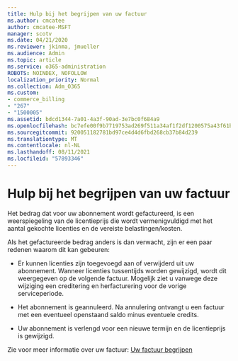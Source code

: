 ```yaml
---
title: Hulp bij het begrijpen van uw factuur
ms.author: cmcatee
author: cmcatee-MSFT
manager: scotv
ms.date: 04/21/2020
ms.reviewer: jkinma, jmueller
ms.audience: Admin
ms.topic: article
ms.service: o365-administration
ROBOTS: NOINDEX, NOFOLLOW
localization_priority: Normal
ms.collection: Adm_O365
ms.custom:
- commerce_billing
- "267"
- "1500005"
ms.assetid: bdcd1344-7a01-4a3f-90ad-3e7bc0f684a9
ms.openlocfilehash: bc7efe00f9b7719753ad269f511a34af1f2df1200575a43f61b916a2a735ae12
ms.sourcegitcommit: 920051182781bd97ce4d4d6fbd268cb37b84d239
ms.translationtype: MT
ms.contentlocale: nl-NL
ms.lasthandoff: 08/11/2021
ms.locfileid: "57893346"
---
```

# <a name="help-understanding-your-bill"></a>Hulp bij het begrijpen van uw factuur

Het bedrag dat voor uw abonnement wordt gefactureerd, is een weerspiegeling van de licentieprijs die wordt vermenigvuldigd met het aantal gekochte licenties en de vereiste belastingen/kosten.
  
Als het gefactureerde bedrag anders is dan verwacht, zijn er een paar redenen waarom dit kan gebeuren:
  
- Er kunnen licenties zijn toegevoegd aan of verwijderd uit uw abonnement. Wanneer licenties tussentijds worden gewijzigd, wordt dit weergegeven op de volgende factuur. Mogelijk ziet u vanwege deze wijziging een creditering en herfacturering voor de vorige serviceperiode.

- Het abonnement is geannuleerd. Na annulering ontvangt u een factuur met een eventueel openstaand saldo minus eventuele credits.

- Uw abonnement is verlengd voor een nieuwe termijn en de licentieprijs is gewijzigd.

Zie voor meer informatie over uw factuur: [Uw factuur begrijpen](https://docs.microsoft.com/microsoft-365/commerce/billing-and-payments/understand-your-invoice2)